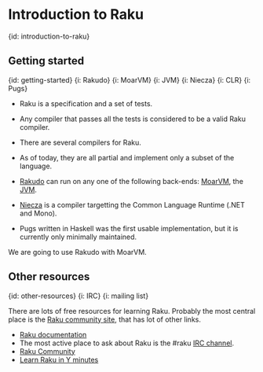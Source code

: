# Introduction to Raku
{id: introduction-to-raku}

## Getting started
{id: getting-started}
{i: Rakudo}
{i: MoarVM}
{i: JVM}
{i: Niecza}
{i: CLR}
{i: Pugs}


* Raku is a specification and a set of tests.
* Any compiler that passes all the tests is considered to be a valid Raku compiler.
* There are several compilers for Raku.
* As of today, they are all partial and implement only a subset of the language.

* [Rakudo](http://rakudo.org/) can run on any one of the following back-ends: [MoarVM](http://moarvm.com/), the [JVM](http://en.wikipedia.org/wiki/Java_virtual_machine).
* [Niecza](http://github.com/sorear/niecza) is a compiler targetting the Common Language Runtime (.NET and Mono).
* Pugs written in Haskell was the first usable implementation, but it is currently only minimally maintained.

We are going to use Rakudo with MoarVM.

## Other resources
{id: other-resources}
{i: IRC}
{i: mailing list}

There are lots of free resources for learning Raku. Probably the most central place is the <a href="http://www.raku.org/">Raku community site</a>, that has lot of other links.

* [Raku documentation](http://docs.raku.org/)
* The most active place to ask about Raku is the #raku [IRC channel](https://raku.org/community/irc).
* [Raku Community](https://raku.org/community/)
* [Learn Raku in Y minutes](https://learnxinyminutes.com/docs/raku/)
